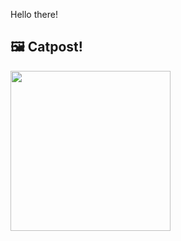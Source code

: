 Hello there!



## 🖼️ Catpost!

<sub>
    <img src="https://cdn2.thecatapi.com/images/abd.jpg" height="256">
</sub>

